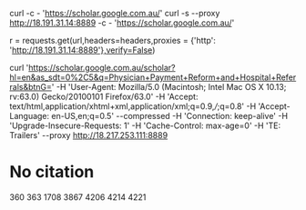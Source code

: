 curl -c - 'https://scholar.google.com.au/'
curl -s --proxy http://18.191.31.14:8889  -c - 'https://scholar.google.com.au/'

r = requests.get(url,headers=headers,proxies = {'http': 'http://18.191.31.14:8889'},verify=False)

curl 'https://scholar.google.com.au/scholar?hl=en&as_sdt=0%2C5&q=Physician+Payment+Reform+and+Hospital+Referrals&btnG=' -H 'User-Agent: Mozilla/5.0 (Macintosh; Intel Mac OS X 10.13; rv:63.0) Gecko/20100101 Firefox/63.0' -H 'Accept: text/html,application/xhtml+xml,application/xml;q=0.9,*/*;q=0.8' -H 'Accept-Language: en-US,en;q=0.5' --compressed -H 'Connection: keep-alive' -H 'Upgrade-Insecure-Requests: 1' -H 'Cache-Control: max-age=0' -H 'TE: Trailers' --proxy http://18.217.253.111:8889

# No citation
360
363
1708
3867
4206
4214
4221
